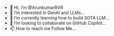 - 👋 Hi, I’m @ArunkumarBVR
- 👀 I’m interested in GenAI and LLMs...
- 🌱 I’m currently learning how to build SOTA LLM...
- 💞️ I’m looking to collaborate on GitHub Copilot...
- 📫 How to reach me Follow Me...

<!---
ArunkumarBVR/ArunkumarBVR is a ✨ special ✨ repository because its `README.md` (this file) appears on your GitHub profile.
You can click the Preview link to take a look at your changes.
--->

